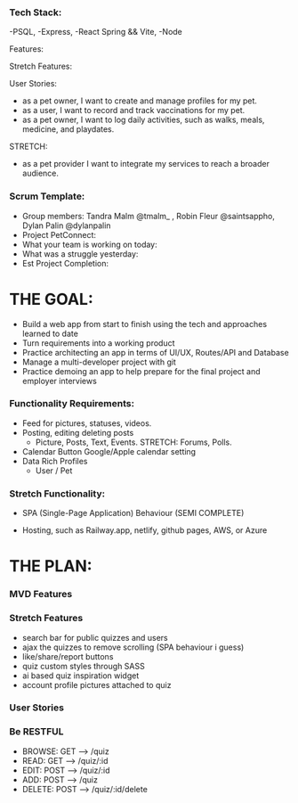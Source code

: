 ### Tech Stack:

-PSQL,
-Express,
-React Spring && Vite,
-Node

Features:

Stretch Features:

User Stories:
- as a pet owner, I want to create and manage profiles for my pet.
- as a user, I want to record and track vaccinations for my pet.
- as a pet owner, I want to log daily activities, such as walks, meals, medicine, and playdates.

STRETCH:
- as a pet provider I want to integrate my services to reach a broader audience.


### Scrum Template:

- Group members: Tandra Malm @tmalm\_ , Robin Fleur @saintsappho, Dylan Palin @dylanpalin
- Project PetConnect:  
- What your team is working on today: 
- What was a struggle yesterday: 
- Est Project Completion:


# THE GOAL:

- Build a web app from start to finish using the tech and approaches learned to date
- Turn requirements into a working product
- Practice architecting an app in terms of UI/UX, Routes/API and Database
- Manage a multi-developer project with git
- Practice demoing an app to help prepare for the final project and employer interviews

### Functionality Requirements:

- Feed for pictures, statuses, videos.
- Posting, editing deleting posts
  - Picture, Posts, Text, Events. STRETCH: Forums, Polls. 
- Calendar Button Google/Apple calendar setting
- Data Rich Profiles
  - User / Pet



### Stretch Functionality:

- SPA (Single-Page Application) Behaviour (SEMI COMPLETE)

- Hosting, such as Railway.app, netlify, github pages, AWS, or Azure

# THE PLAN:

### MVD Features



### Stretch Features

- search bar for public quizzes and users
- ajax the quizzes to remove scrolling (SPA behaviour i guess)
- like/share/report buttons
- quiz custom styles through SASS
- ai based quiz inspiration widget
- account profile pictures attached to quiz

### User Stories



### Be RESTFUL

- BROWSE: GET --> /quiz
- READ: GET --> /quiz/:id
- EDIT: POST --> /quiz/:id
- ADD: POST --> /quiz
- DELETE: POST --> /quiz/:id/delete
